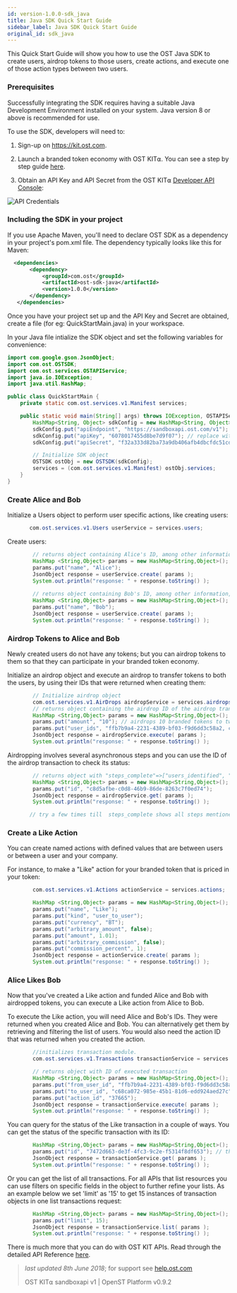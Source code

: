 ```yaml
---
id: version-1.0.0-sdk_java
title: Java SDK Quick Start Guide
sidebar_label: Java SDK Quick Start Guide
original_id: sdk_java
---
```


 This Quick Start Guide will show you how to use the OST Java SDK to create users, airdrop tokens to those users, create actions, and execute one of those action types between two users.

### Prerequisites

Successfully integrating the SDK requires having a suitable Java Development Environment installed on your system. Java version 8 or above is recommended for use.

To use the SDK, developers will need to:

1. Sign-up on [<u>https://kit.ost.com</u>](https://kit.ost.com).

2. Launch a branded token economy with OST KIT⍺. You can see a step by step guide [<u>here</u>](/docs/kit_overview.html).

3. Obtain an API Key and API Secret from the OST KIT⍺ [<u>Developer API Console</u>](https://kit.ost.com/developer-api-console):

![API Credentials](assets/Developer_section.jpg)

### Including the SDK in your project
If you use Apache Maven, you'll need to declare OST SDK as a dependency in your project's pom.xml file.
The dependency typically looks like this for Maven:
```xml
  <dependencies>
       <dependency>
           <groupId>com.ost</groupId>
           <artifactId>ost-sdk-java</artifactId>
           <version>1.0.0</version>
       </dependency>
   </dependencies>
```

Once you have your project set up and the API Key and Secret are obtained, create a file (for eg: QuickStartMain.java) in your workspace.

In your Java file intialize the SDK object and set the following variables for convenience:

```java
import com.google.gson.JsonObject;
import com.ost.OSTSDK;
import com.ost.services.OSTAPIService;
import java.io.IOException;
import java.util.HashMap;

public class QuickStartMain {
    private static com.ost.services.v1.Manifest services;

    public static void main(String[] args) throws IOException, OSTAPIService.MissingParameter {
        HashMap<String, Object> sdkConfig = new HashMap<String, Object>();
        sdkConfig.put("apiEndpoint", "https://sandboxapi.ost.com/v1"); 
        sdkConfig.put("apiKey", "6078017455d8be7d9f07"); // replace with the API Key you obtained earlier
        sdkConfig.put("apiSecret", "f32a333d82ba73a9db406afb4dbcfdc51cd36ccb742770276d6c4155783ca8d0"); // replace with the API Secret you obtained earlier

        // Initialize SDK object
        OSTSDK ostObj = new OSTSDK(sdkConfig);
        services = (com.ost.services.v1.Manifest) ostObj.services;
    }
}    
```

### Create Alice and Bob

Initialize a Users object to perform user specific actions, like creating users:

```java
       com.ost.services.v1.Users userService = services.users;
```

Create users:

```java
        // returns object containing Alice's ID, among other information, which you will need later
        HashMap <String,Object> params = new HashMap<String,Object>();
        params.put("name", "Alice");
        JsonObject response = userService.create( params );
        System.out.println("response: " + response.toString() );
 
        // returns object containing Bob's ID, among other information, which you will need later
        HashMap <String,Object> params = new HashMap<String,Object>();
        params.put("name", "Bob");
        JsonObject response = userService.create( params );
        System.out.println("response: " + response.toString() );
```

### Airdrop Tokens to Alice and Bob

Newly created users do not have any tokens; but you can airdrop tokens to them so that they can participate in your branded token economy.

Initialize an airdrop object and execute an airdrop to transfer tokens to both the users, by using their IDs that were returned when creating them:

```java
        // Initialize airdrop object
        com.ost.services.v1.AirDrops airdropService = services.airdrops;
        // returns object containing the airdrop ID of the airdrop transaction, among other information, which you will need later
        HashMap <String,Object> params = new HashMap<String,Object>();
        params.put("amount", "10"); // airdrops 10 branded tokens to two users whoes IDs have been specified.
        params.put("user_ids", "ffb7b9a4-2231-4389-bf03-f9d6dd3c58a2, c68ca072-985e-45b1-81d6-edd924aed27c");
        JsonObject response = airdropService.execute( params );
        System.out.println("response: " + response.toString() );  
```

Airdropping involves several asynchronous steps and you can use the ID of the airdrop transaction to check its status:

```java
        // returns object with "steps_complete"=>["users_identified", "tokens_transfered", "contract_approved", "allocation_done"]
        HashMap <String,Object> params = new HashMap<String,Object>();  
        params.put("id", "c8d5afbe-c0d8-46b9-86de-8263c7f0ed74");
        JsonObject response = airdropService.get( params );
        System.out.println("response: " + response.toString() );

       // try a few times till  steps_complete shows all steps mentioned above.
```

### Create a Like Action

You can create named actions with defined values that are between users or between a user and your company.

For instance, to make a "Like" action for your branded token that is priced in your token:

```java
        com.ost.services.v1.Actions actionService = services.actions;  // initializes action object

        HashMap <String,Object> params = new HashMap<String,Object>();
        params.put("name", "Like");
        params.put("kind", "user_to_user");
        params.put("currency", "BT");
        params.put("arbitrary_amount", false);
        params.put("amount", 1.01);
        params.put("arbitrary_commission", false);
        params.put("commission_percent", 1);
        JsonObject response = actionService.create( params );
        System.out.println("response: " + response.toString() );
```

### Alice Likes Bob
Now that you've created a Like action and funded Alice and Bob with airdropped tokens, you can execute a Like action from Alice to Bob.

To execute the Like action, you will need Alice and Bob's IDs. They were returned when you created Alice and Bob. You can alternatively get them by retrieving and filtering the list of users. You would also need the action ID that was returned when you created the action. 

```java
        //initializes transaction module.
        com.ost.services.v1.Transactions transactionService = services.transactions;

        // returns object with ID of executed transaction
        HashMap <String,Object> params = new HashMap<String,Object>();
        params.put("from_user_id", "ffb7b9a4-2231-4389-bf03-f9d6dd3c58a2");
        params.put("to_user_id", "c68ca072-985e-45b1-81d6-edd924aed27c");
        params.put("action_id", "37665");
        JsonObject response = transactionService.execute( params );
        System.out.println("response: " + response.toString() );
```
 
You can query for the status of the Like transaction in a couple of ways.
You can get the status of the specific transaction with its ID:

```java
        HashMap <String,Object> params = new HashMap<String,Object>();
        params.put("id", "7472d663-de3f-4fc3-9c2e-f5314f8df653"); // the ID of your executed transaction will differ
        JsonObject response = transactionService.get( params );
        System.out.println("response: " + response.toString() );
```

Or you can get the list of all transactions. For all APIs that list resources you can use filters on specific fields in the object to further refine your lists. As an example below we set 'limit' as '15' to get 15 instances of transaction objects in one list transactions request:

```java
        HashMap <String,Object> params = new HashMap<String,Object>();
        params.put("limit", 15);
        JsonObject response = transactionService.list( params );
        System.out.println("response: " + response.toString() );
```

There is much more that you can do with OST KIT APIs. Read through the detailed API Reference [<u>here</u>](/docs/api.html).

>_last updated 8th June 2018_; for support see [<u>help.ost.com</u>](https://help.ost.com)
>
> OST KIT⍺ sandboxapi v1 | OpenST Platform v0.9.2
